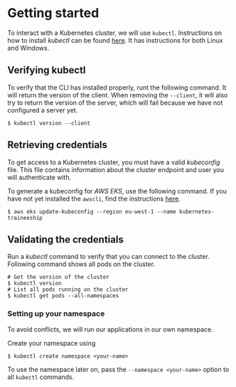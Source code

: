 # Getting started

To interact with a Kubernetes cluster, we will use `kubectl`. Instructions on how to install 
*kubectl* can be found [here](https://kubernetes.io/docs/tasks/tools/). It has instructions
for both Linux and Windows.

## Verifying kubectl

To verify that the CLI has installed properly, runt the following command. It will return
the version of the client. When removing the `--client`, it will also try to return the version
of the server, which will fail because we have not configured a server yet.

```shell
$ kubectl version --client
```

## Retrieving credentials

To get access to a Kubernetes cluster, you must have a valid *kubeconfig* file. This file contains
information about the cluster endpoint and user you will authenticate with.

To generate a kubeconfig for *AWS EKS*, use the following command. If you have not yet installed
the `awscli`, find the instructions [here](https://docs.aws.amazon.com/cli/latest/userguide/getting-started-install.html).

```shell
$ aws eks update-kubeconfig --region eu-west-1 --name kubernetes-traineeship
```

## Validating the credentials

Run a *kubectl* command to verify that you can connect to the cluster. Following command
shows all pods on the cluster.

```shell
# Get the version of the cluster
$ kubectl version
# List all pods running on the cluster
$ kubectl get pods --all-namespaces
```

### Setting up your namespace

To avoid conflicts, we will run our applications in our own namespace.

Create your namespace using

```shell
$ kubectl create namespace <your-name>
```

To use the namespace later on, pass the `--namespace <your-name>` option to all `kubectl` commands.